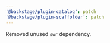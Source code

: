 ```yaml
---
'@backstage/plugin-catalog': patch
'@backstage/plugin-scaffolder': patch
---
```


Removed unused `swr` dependency.

